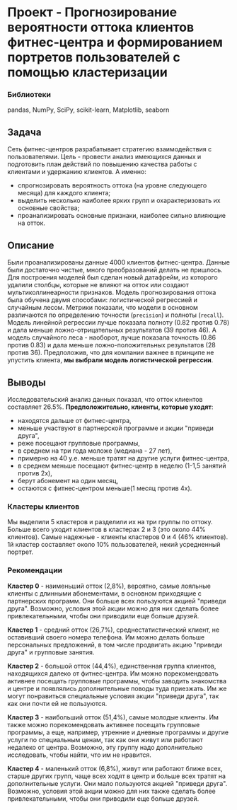 # Проект - Прогнозирование вероятности оттока клиентов фитнес-центра и формированием портретов пользователей с помощью кластеризации

### Библиотеки
pandas, NumPy, SciPy, scikit-learn, Matplotlib, seaborn

## Задача
Сеть фитнес-центров разрабатывает стратегию взаимодействия с пользователями. Цель - провести анализ имеющихся данных и подготовить план действий по повышению качества работы с клиентами и удержанию клиентов. А именно:
- cпрогнозировать вероятность оттока (на уровне следующего месяца) для каждого клиента;
- выделить несколько наиболее ярких групп и охарактеризовать их основные свойства;
- проанализировать основные признаки, наиболее сильно влияющие на отток.

## Описание
Были проанализированы данные 4000 клиентов фитнес-центра. Данные были достаточно чистые, много преобразований делать не пришлось. Для построения моделей был сделан новый датафрейм, из которого удалили столбцы, которые не влияют на отток или создают мультиколлинеарности признаков. Модель прогнозирования оттока была обучена двумя способами: логистической регрессией и случайным лесом. Метрики показали, что модели в основном различаются по определению точности (`precision`) и полноты (`recall`). Модель линейной регрессии лучше показала полноту (0.82 против 0.78) и дала меньше ложно-отрицательных результатов (39 против 46). А модель случайного леса - наоборот, лучше показала точность (0.86 против 0.83) и дала меньше ложно-положительных результатов (28 против 36). Предположив, что для компании важнее в принципе не упустить клиента, **мы выбрали модель логистической регрессии**. 

## Выводы
Исследовательский анализ данных показал, что отток клиентов составляет 26.5%. **Предположительно, клиенты, которые уходят**:
- находятся дальше от фитнес-центра,
- меньше участвуют в партнерской программе и акции "приведи друга",
- реже посещают групповые программы,
- в среднем на три года моложе (медиана - 27 лет),
- примерно на 40 у.е. меньше тратят на другие услуги фитнес-центра,
- в среднем меньше посещают фитнес-центр в неделю (1-1,5 занятий против 2х),
- берут абонемент на один месяц,
- остаются с фитнес-центром меньше(1 месяц против 4х).

### Кластеры клиентов
Мы выделили 5 кластеров и разделили их на три группы по оттоку. Больше всего уходит клиентов в кластерах 2 и 3 (это около 44% клиентов). Самые надежные - клиенты кластеров 0 и 4 (46% клиентов). 1й кластер составляет около 10% пользователей, некий усредненный портрет.

### Рекомендации
**Кластер 0** - наименьший отток (2,8%), вероятно, самые лояльные клиенты с длинными абонементами, в основном приходящие с партнерских программ. Они больше всех пользуются акцией "приведи друга". Возможно, условия этой акции можно для них сделать более привлекательными, чтобы они приводили еще больше друзей. 

**Кластер 1** - средний отток (26,7%), среднестатистический клиент, не оставивший своего номера телефона. Им можно делать больше персональных предложений, в том числе продвигать акцию "приведи друга" и групповые занятия.

**Кластер 2** - большой отток (44,4%), единственная группа клиентов, находящихся далеко от фитнес-центра. Им можно порекомендовать активнее посещать групповые программы, чтобы заводить знакомства и центре и появлялись дополнительные поводы туда приезжать. Им же могут понравиться специальные условия акции "приведи друга", так как они почти ей не пользуются.

**Кластер 3** - наибольший отток (51,4%), самые молодые клиенты. Им также можно порекомендовать активнее посещать групповые программы, а еще, например, утренние и дневные программы и другие услуги по специальным ценам, так как они живут или работают недалеко от центра. Возможно, эту группу надо дополнительно исследовать, чтобы найти, что им не нравится. 

**Кластер 4** - маленький отток (6,8%), живут или работают ближе всех, старше других групп, чаще всех ходят в центр и больше всех тратят на дополнительные услуги. Они мало пользуются акцией "приведи друга". Возможно, условия этой акции можно для них также сделать более привлекательными, чтобы они приводили еще больше друзей. 
